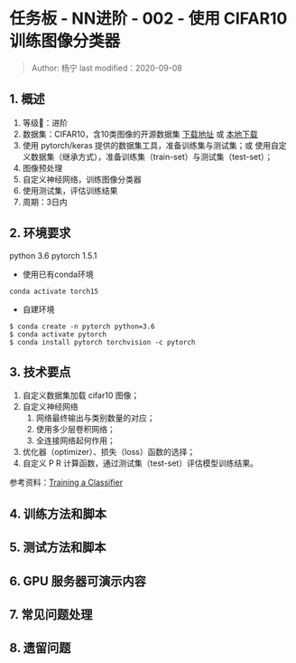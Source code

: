 # 任务板 - NN进阶 - 002 - 使⽤ CIFAR10 训练图像分类器

> Author: 杨宁 last modified：2020-09-08

## 1. 概述

1. 等级：进阶
2. 数据集：CIFAR10，含10类图像的开源数据集 [下载地址](https://www.cs.toronto.edu/~kriz/cifar-10-python.tar.gz) 或 [本地下载](http://192.168.10.157/cifar/cifar-10-python.tar.gz)
3. 使用 pytorch/keras 提供的数据集工具，准备训练集与测试集；或 使用自定义数据集（继承方式），准备训练集（train-set）与测试集（test-set）；
4. 图像预处理
5. 自定义神经网络，训练图像分类器
6. 使用测试集，评估训练结果
7. 周期：3日内

## 2. 环境要求

python 3.6 pytorch 1.5.1

- 使用已有conda环境

```
conda activate torch15
```

- 自建环境
~~~shell
$ conda create -n pytorch python=3.6
$ conda activate pytorch
$ conda install pytorch torchvision -c pytorch
~~~

## 3. 技术要点

1. 自定义数据集加载 cifar10 图像；
2. 自定义神经网络
    1. 网络最终输出与类别数量的对应；
    2. 使用多少层卷积网络；
    3. 全连接网络起何作用；
3. 优化器（optimizer）、损失（loss）函数的选择； 
4. 自定义 P R 计算函数，通过测试集（test-set）评估模型训练结果。

参考资料：[Training a Classifier](https://pytorch.org/tutorials/beginner/blitz/cifar10_tutorial.html)

## 4. 训练方法和脚本

## 5. 测试方法和脚本

## 6. GPU 服务器可演示内容

## 7. 常见问题处理

## 8. 遗留问题